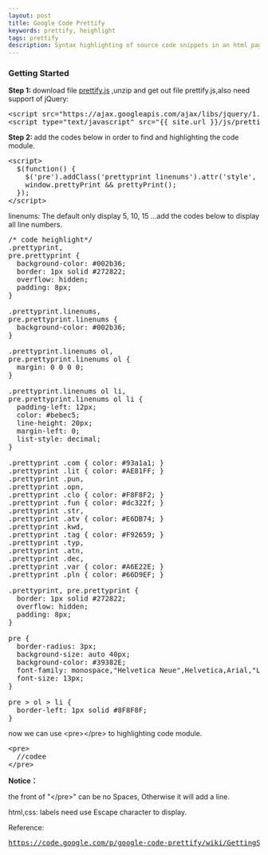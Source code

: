 ```yaml
---
layout: post 
title: Google Code Prettify
keywords: prettify, heighlight 
tags: prettify
description: Syntax highlighting of source code snippets in an html page.
---
```

<h3>Getting Started</h3>
<p><b>Step 1: </b> download file <a href="https://google-code-prettify.googlecode.com/files/prettify-small-4-Mar-2013.tar.bz2"> prettify.js</a> ,unzip and get out file prettify.js,also need support of jQuery:</p>

<pre>
&lt;script src="https://ajax.googleapis.com/ajax/libs/jquery/1.9.1/jquery.min.js"&gt;&lt;/script&gt;
&lt;script type="text/javascript" src="{{ site.url }}/js/prettify.js"&gt;&lt;/script&gt;
</pre>

<p><b>Step 2: </b>add the codes below in order to find and highlighting the code module.</p>

<pre>
&lt;script&gt;
  $(function() {
    $('pre').addClass('prettyprint linenums').attr('style', 'overflow:auto');
    window.prettyPrint && prettyPrint();
  });
&lt;/script&gt;
</pre>

<p>linenums: The default only display 5, 10, 15 ...add the codes below to display all line numbers.</p>

<pre>
/* code heighlight*/
.prettyprint,
pre.prettyprint {
  background-color: #002b36;
  border: 1px solid #272822;
  overflow: hidden;
  padding: 8px;
}

.prettyprint.linenums,
pre.prettyprint.linenums {
  background-color: #002b36;
}

.prettyprint.linenums ol,
pre.prettyprint.linenums ol {
  margin: 0 0 0 0; 
}

.prettyprint.linenums ol li,
pre.prettyprint.linenums ol li {
  padding-left: 12px;
  color: #bebec5;
  line-height: 20px;
  margin-left: 0;
  list-style: decimal;
}

.prettyprint .com { color: #93a1a1; }
.prettyprint .lit { color: #AE81FF; }
.prettyprint .pun,
.prettyprint .opn, 
.prettyprint .clo { color: #F8F8F2; }
.prettyprint .fun { color: #dc322f; }
.prettyprint .str, 
.prettyprint .atv { color: #E6DB74; }
.prettyprint .kwd, 
.prettyprint .tag { color: #F92659; }
.prettyprint .typ, 
.prettyprint .atn, 
.prettyprint .dec, 
.prettyprint .var { color: #A6E22E; }
.prettyprint .pln { color: #66D9EF; }

.prettyprint, pre.prettyprint {
  border: 1px solid #272822;
  overflow: hidden;
  padding: 8px;
}

pre {
  border-radius: 3px;
  background-size: auto 40px;
  background-color: #39382E;
  font-family: monospace,"Helvetica Neue",Helvetica,Arial,"Lucida Grande",sans-serif;
  font-size: 13px;
}

pre > ol > li {
  border-left: 1px solid #8F8F8F;
}
</pre>

<p>now we can use &lt;pre&gt;&lt;/pre&gt; to highlighting code module.</p>

<pre>
&lt;pre&gt;
  //codee
&lt;/pre&gt;
</pre>

<div class="notice">
  <p><b>Notice：</b></p>
  <p class="notice-text">
    the front of "&lt;/pre&gt;" can be no Spaces, Otherwise it will add a line.
  </p>
  <p class="notice-text">
    html,css: labels need use Escape character to display.
  </p>
</div>

<p>Reference:</p> 

<pre>
<a href="https://code.google.com/p/google-code-prettify/wiki/GettingStarted">https://code.google.com/p/google-code-prettify/wiki/GettingStarted</a>
</pre>
